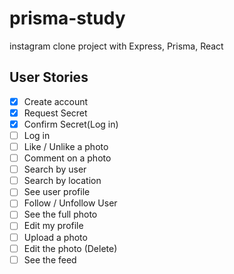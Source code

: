 # prisma-study
instagram clone project with Express, Prisma, React

## User Stories

- [x] Create account
- [x] Request Secret
- [x] Confirm Secret(Log in)
- [ ] Log in
- [ ] Like / Unlike a photo
- [ ] Comment on a photo
- [ ] Search by user
- [ ] Search by location
- [ ] See user profile
- [ ] Follow / Unfollow User
- [ ] See the full photo
- [ ] Edit my profile
- [ ] Upload a photo
- [ ] Edit the photo (Delete)
- [ ] See the feed

